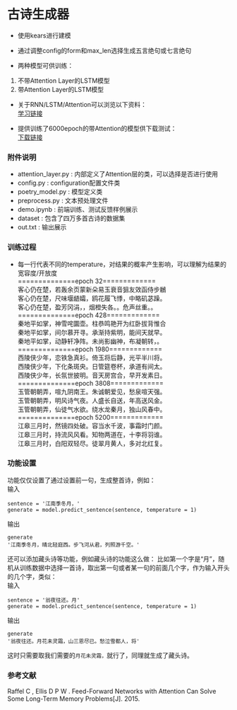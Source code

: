# 古诗生成器
* 使用kears进行建模
* 通过调整config的form和max_len选择生成五言绝句或七言绝句

* 两种模型可供训练：
1. 不带Attention Layer的LSTM模型
2. 带Attention Layer的LSTM模型

* 关于RNN/LSTM/Attention可以浏览以下资料：<br>
[学习链接](https://blog.csdn.net/yyhhlancelot/article/details/102502355)

* 提供训练了6000epoch的带Attention的模型供下载测试：<br>
[下载链接](https://pan.baidu.com/s/1fLf94zv-jHwJ5U5oddBcpw)

### 附件说明
* attention_layer.py : 内部定义了Attention层的类，可以选择是否进行使用
* config.py : configuration配置文件类
* poetry_model.py : 模型定义类
* preprocess.py : 文本预处理文件
* demo.ipynb : 前端训练、测试反馈样例展示
* dataset : 包含了四万多首古诗的数据集
* out.txt : 输出展示

### 训练过程
* 每一行代表不同的temperature，对结果的概率产生影响，可以理解为结果的宽容度/开放度<br>
==============epoch 32=============<br>
客心仍在楚，若轰余页蒙新朵易玉衰音狙友效函侍步鶒<br>
客心仍在楚，尺味堰龉孀，鸥花履飞悸，中略矶苾躁。<br>
客心仍在楚，盈芳冈涓，，烟橙失各。。危声丝重。。<br>
==============epoch 428=============<br>
秦地平如掌，神雪咤圜壶。柱恭鸣艳开为红卧拔背惟合<br>
秦地平如掌，间尔慕开寻。承渐持紫明，能间天就早。<br>
秦地平如掌，动静轩净阵。未尚影幽神，布凝朝转，。<br>
==============epoch 1980=============<br>
西陵侠少年，恋铁急真衫。倚玉将后静，光平半川将。<br>
西陵侠少年，下化条斑央。日管筵卷杯，承道有间太。<br>
西陵侠少年，长氛世披明。音天房宫合，早开发素日。<br>
==============epoch 3808=============<br>
玉管朝朝弄，喧九阴南王。朱诚朝爱见，愁泉喧天强。<br>
玉管朝朝弄，明风诗气夜。人盛长自送，年高送风金。<br>
玉管朝朝弄，仙徒气水欲。绕水龙秦月，独山风春中。<br>
==============epoch 5200=============<br>
江皋三月时，然镜四处破。容当水千波，事霜时门颜。<br>
江皋三月时，持流风风看。知物两道在，十李将羽谁。<br>
江皋三月时，白阳双轻尽。徒翠月黄人，多对北红复。<br>

### 功能设置
功能仅仅设置了通过设置前一句，生成整首诗，例如：<br>
输入
```
sentence = '江南季冬月，'
generate = model.predict_sentence(sentence, temperature = 1)
```
输出
```
generate
'江南季冬月，晴北轻庭西。步飞河从君，列照游千空。'
```
还可以添加藏头诗等功能，例如藏头诗的功能这么做：
比如第一个字是“月”，随机从训练数据中选择一首诗，取出第一句或者某一句的前面几个字，作为输入开头的几个字，类似：<br>
输入
```
sentence = '翁夜往还。月'
generate = model.predict_sentence(sentence, temperature = 1)
```
输出
```
generate
'翁夜往还。月花未灵霜，山三恩尽已。愁泣雪都人，将'
```
这时只需要取我们需要的```月花未灵霜，```就行了，同理就生成了藏头诗。

### 参考文献
Raffel C , Ellis D P W . Feed-Forward Networks with Attention Can Solve Some Long-Term Memory Problems[J]. 2015.
